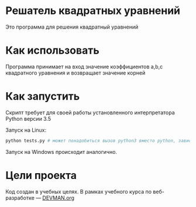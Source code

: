 # Решатель квадратных уравнений

Это программа для решения квадратный уравнений

# Как использовать

Программа принимает на вход значение коэффициентов a,b,c квадратного уравнения и возвращает значение корней

# Как запустить

Скрипт требует для своей работы установленного интерпретатора Python версии 3.5

Запуск на Linux:

```bash
python tests.py # может понадобиться вызов python3 вместо python, зависит от настроек операционной системы
```

Запуск на Windows происходит аналогично.

# Цели проекта

Код создан в учебных целях. В рамках учебного курса по веб-разработке ― [DEVMAN.org](https://devman.org)
